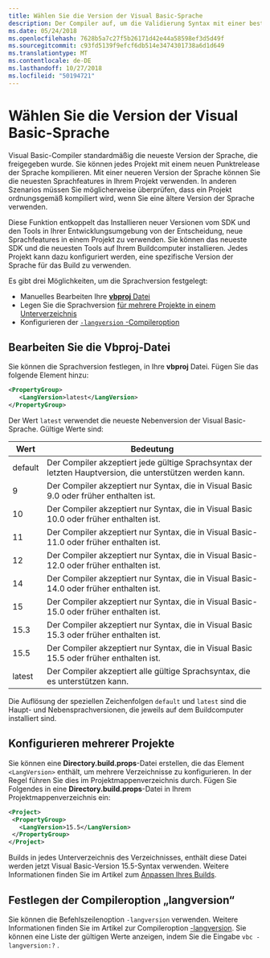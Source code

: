 ```yaml
---
title: Wählen Sie die Version der Visual Basic-Sprache
description: Der Compiler auf, um die Validierung Syntax mit einer bestimmten Compilerversion zu konfigurieren.
ms.date: 05/24/2018
ms.openlocfilehash: 7628b5a7c27f5b26171d42e44a58598ef3d5d49f
ms.sourcegitcommit: c93fd5139f9efcf6db514e3474301738a6d1d649
ms.translationtype: MT
ms.contentlocale: de-DE
ms.lasthandoff: 10/27/2018
ms.locfileid: "50194721"
---
```

# <a name="select-the-visual-basic-language-version"></a>Wählen Sie die Version der Visual Basic-Sprache

Visual Basic-Compiler standardmäßig die neueste Version der Sprache, die freigegeben wurde. Sie können jedes Projekt mit einem neuen Punktrelease der Sprache kompilieren. Mit einer neueren Version der Sprache können Sie die neuesten Sprachfeatures in Ihrem Projekt verwenden. In anderen Szenarios müssen Sie möglicherweise überprüfen, dass ein Projekt ordnungsgemäß kompiliert wird, wenn Sie eine ältere Version der Sprache verwenden.

Diese Funktion entkoppelt das Installieren neuer Versionen vom SDK und den Tools in Ihrer Entwicklungsumgebung von der Entscheidung, neue Sprachfeatures in einem Projekt zu verwenden. Sie können das neueste SDK und die neuesten Tools auf Ihrem Buildcomputer installieren. Jedes Projekt kann dazu konfiguriert werden, eine spezifische Version der Sprache für das Build zu verwenden.

Es gibt drei Möglichkeiten, um die Sprachversion festgelegt:

- Manuelles Bearbeiten Ihre [ **vbproj** Datei](#edit-the-vbproj-file)
- Legen Sie die Sprachversion [für mehrere Projekte in einem Unterverzeichnis](#configure-multiple-projects)
- Konfigurieren der [ `-langversion` -Compileroption](#set-the-langversion-compiler-option)

## <a name="edit-the-vbproj-file"></a>Bearbeiten Sie die Vbproj-Datei

Sie können die Sprachversion festlegen, in Ihre **vbproj** Datei. Fügen Sie das folgende Element hinzu:

```xml
<PropertyGroup>
   <LangVersion>latest</LangVersion>
</PropertyGroup>
```

Der Wert `latest` verwendet die neueste Nebenversion der Visual Basic-Sprache. Gültige Werte sind:

|Wert|Bedeutung|
|------------|-------------|
|default|Der Compiler akzeptiert jede gültige Sprachsyntax der letzten Hauptversion, die unterstützen werden kann.|
|9|Der Compiler akzeptiert nur Syntax, die in Visual Basic 9.0 oder früher enthalten ist.|
|10|Der Compiler akzeptiert nur Syntax, die in Visual Basic 10.0 oder früher enthalten ist.|
|11|Der Compiler akzeptiert nur Syntax, die in Visual Basic-11.0 oder früher enthalten ist.|
|12|Der Compiler akzeptiert nur Syntax, die in Visual Basic-12.0 oder früher enthalten ist.|
|14|Der Compiler akzeptiert nur Syntax, die in Visual Basic-14.0 oder früher enthalten ist.|
|15|Der Compiler akzeptiert nur Syntax, die in Visual Basic-15.0 oder früher enthalten ist.|
|15.3|Der Compiler akzeptiert nur Syntax, die in Visual Basic 15.3 oder früher enthalten ist.|
|15.5|Der Compiler akzeptiert nur Syntax, die in Visual Basic 15.5 oder früher enthalten ist.|
|latest|Der Compiler akzeptiert alle gültige Sprachsyntax, die es unterstützen kann.|

Die Auflösung der speziellen Zeichenfolgen `default` und `latest` sind die Haupt- und Nebensprachversionen, die jeweils auf dem Buildcomputer installiert sind.

## <a name="configure-multiple-projects"></a>Konfigurieren mehrerer Projekte

Sie können eine **Directory.build.props**-Datei erstellen, die das Element `<LangVersion>` enthält, um mehrere Verzeichnisse zu konfigurieren. In der Regel führen Sie dies im Projektmappenverzeichnis durch. Fügen Sie Folgendes in eine **Directory.build.props**-Datei in Ihrem Projektmappenverzeichnis ein:

```xml
<Project>
 <PropertyGroup>
   <LangVersion>15.5</LangVersion>
 </PropertyGroup>
</Project>
```

Builds in jedes Unterverzeichnis des Verzeichnisses, enthält diese Datei werden jetzt Visual Basic-Version 15.5-Syntax verwenden. Weitere Informationen finden Sie im Artikel zum [Anpassen Ihres Builds](/visualstudio/msbuild/customize-your-build.md).

## <a name="set-the-langversion-compiler-option"></a>Festlegen der Compileroption „langversion“

Sie können die Befehlszeilenoption `-langversion` verwenden. Weitere Informationen finden Sie im Artikel zur Compileroption [-langversion](../reference/command-line-compiler/langversion.md). Sie können eine Liste der gültigen Werte anzeigen, indem Sie die Eingabe `vbc -langversion:?` .
